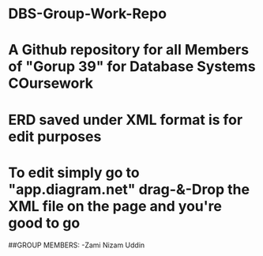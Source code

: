 # DBS-Group-Work-Repo
# A Github repository for all Members of "Gorup 39" for Database Systems COursework
# ERD saved under XML format is for edit purposes
# To edit simply go to "app.diagram.net" drag-&-Drop the XML file on the page and you're good to go
##GROUP MEMBERS:
-Zami Nizam Uddin
